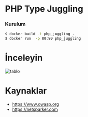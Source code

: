 # PHP Type Juggling 

### Kurulum


```sh
$ docker build -t php_juggling .
$ docker run  -p 80:80 php_juggling
```

# İnceleyin
![tablo](https://dpsvdv74uwwos.cloudfront.net/statics/img/blogposts/table_representing_behavior_of_PHP_with_loose_type_comparisons.png) 

 # Kaynaklar
 
 - https://www.owasp.org
 - https://netsparker.com
 
